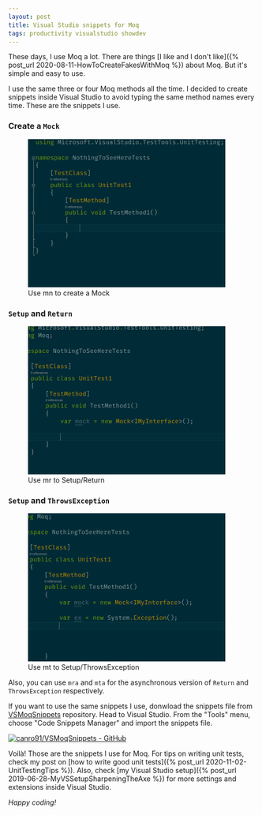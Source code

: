 ```yaml
---
layout: post
title: Visual Studio snippets for Moq
tags: productivity visualstudio showdev
---
```


These days, I use Moq a lot. There are things [I like and I don't like]({% post_url 2020-08-11-HowToCreateFakesWithMoq %}) about Moq. But it's simple and easy to use.

I use the same three or four Moq methods all the time. I decided to create snippets inside Visual Studio to avoid typing the same method names every time. These are the snippets I use.

### Create a `Mock`

<figure>
<img src="https://raw.githubusercontent.com/canro91/VSMoqSnippets/master/assets/NewMock.gif" alt="mn to create a Mock" width="400" height="300">
<figcaption>Use mn to create a Mock</figcaption>
</figure>

### `Setup` and `Return`

<figure>
<img src="https://raw.githubusercontent.com/canro91/VSMoqSnippets/master/assets/Return.gif" alt="mr to Setup/Return" width="400" height="300">
<figcaption>Use mr to Setup/Return</figcaption>
</figure>

### `Setup` and `ThrowsException`

<figure>
<img src="https://raw.githubusercontent.com/canro91/VSMoqSnippets/master/assets/Throw.gif" alt="mt to Setup/ThrowsException" width="400" height="300">
<figcaption>Use mt to Setup/ThrowsException</figcaption>
</figure>

Also, you can use `mra` and `mta` for the asynchronous version of `Return` and `ThrowsException` respectively.

If you want to use the same snippets I use, donwload the snippets file from [VSMoqSnippets](https://github.com/canro91/VSMoqSnippets) repository. Head to Visual Studio. From the "Tools" menu, choose "Code Snippets Manager" and import the snippets file.

[![canro91/VSMoqSnippets - GitHub](https://gh-card.dev/repos/canro91/VSMoqSnippets.svg)](https://github.com/canro91/VSMoqSnippets)

Voilà! Those are the snippets I use for Moq. For tips on writing unit tests, check my post on [how to write good unit tests]({% post_url 2020-11-02-UnitTestingTips %}). Also, check [my Visual Studio setup]({% post_url 2019-06-28-MyVSSetupSharpeningTheAxe %}) for more settings and extensions inside Visual Studio.

_Happy coding!_
